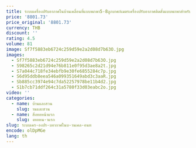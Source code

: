 ```yaml
---
title: ระบบเครื่องปรับอากาศในบ้านเคลื่อนที่แบบพกพา5-8ลูกบาศก์เมตรเครื่องปรับอากาศติดตั้งแบบพกพาสำหรับสัตว์เลี้ยงเครื่องปรับอากาศพื้น
price: '8801.73'
price_original: '8801.73'
currency: THB
discount: ''
rating: 4.5
volume: 81
image: Sf7f5883eb6724c259d59e2a2d08d7b63O.jpg
images:
  - Sf7f5883eb6724c259d59e2a2d08d7b63O.jpg
  - S98265c2d21d94e76b811e0f95d3ae8a2t.jpg
  - S7a044c718fe34ebfb9e30fe6855284c7p.jpg
  - S6d95ddb8eea546a099351649abd3c3aaR.jpg
  - Sb885cc3974e94c7da52257978be11b4d2.jpg
  - S1b7cb71ddf264c31a5780f33d03eabc2o.jpg
video: ''
categories:
  - name: บ้านและสวน
    slug: านและสวน
  - name: สิ่งทอหน้าแรก
    slug: งทอหน-าแรก
slug: ระบบเคร-องปร-บอากาศในบ-านเคล-อนท
encode: olDpMGe
lang: th
---
```

  